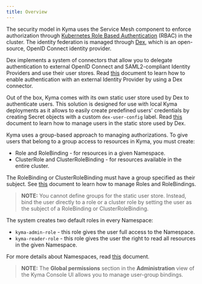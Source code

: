 ```yaml
---
title: Overview
---
```


The security model in Kyma uses the Service Mesh component to enforce authorization through [Kubernetes Role Based Authentication](https://kubernetes.io/docs/reference/access-authn-authz/rbac/) (RBAC) in the cluster. The identity federation is managed through [Dex](https://github.com/coreos/dex), which is an open-source, OpenID Connect identity provider.

Dex implements a system of connectors that allow you to delegate authentication to external OpenID Connect and SAML2-compliant Identity Providers and use their user stores. Read [this](#details-add-an-identity-provider-to-dex) document to learn how to enable authentication with an external Identity Provider by using a Dex connector.

Out of the box, Kyma comes with its own static user store used by Dex to authenticate users. This solution is designed for use with local Kyma deployments as it allows to easily create predefined users' credentials by creating Secret objects with a custom `dex-user-config` label.
Read [this](#details-manage-static-users-in-dex) document to learn how to manage users in the static store used by Dex.

Kyma uses a group-based approach to managing authorizations.
To give users that belong to a group access to resources in Kyma, you must create:

- Role and RoleBinding - for resources in a given Namespace.
- ClusterRole and ClusterRoleBinding - for resources available in the entire cluster.

The RoleBinding or ClusterRoleBinding must have a group specified as their subject.
See [this](https://kubernetes.io/docs/reference/access-authn-authz/rbac/) document to learn how to manage Roles and RoleBindings.

>**NOTE:** You cannot define groups for the static user store. Instead, bind the user directly to a role or a cluster role by setting the user as the subject of a RoleBinding or ClusterRoleBinding.

The system creates two default roles in every Namespace:
- `kyma-admin-role` - this role gives the user full access to the Namespace.
- `kyma-reader-role` - this role gives the user the right to read all resources in the given Namespace.

For more details about Namespaces, read [this](/root/kyma#details-namespaces) document.

>**NOTE:** The **Global permissions** section in the **Administration** view of the Kyma Console UI allows you to manage user-group bindings.
